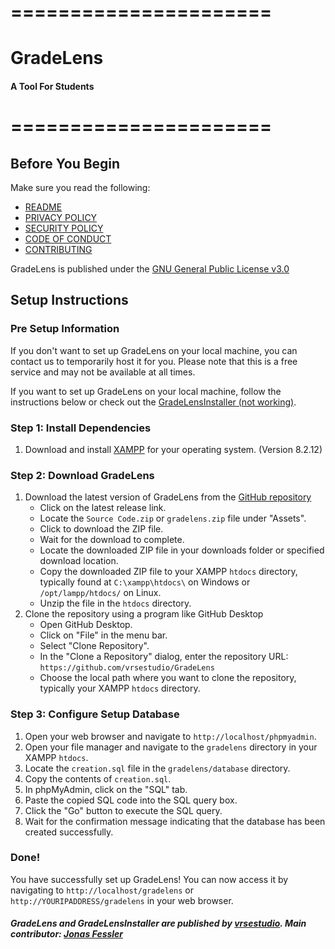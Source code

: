# ======================
# GradeLens
#### A Tool For Students
# ======================

## Before You Begin
Make sure you read the following:
- [README](https://github.com/vrsestudio/GradeLens/blob/main/README.md)
- [PRIVACY POLICY](https://github.com/vrsestudio/GradeLens/blob/main/PRIVACY.md)
- [SECURITY POLICY](https://github.com/vrsestudio/GradeLens/blob/main/SECURITY.md)
- [CODE OF CONDUCT](https://github.com/vrsestudio/GradeLens/blob/main/CODE_OF_CONDUCT.md)
- [CONTRIBUTING](https://github.com/vrsestudio/GradeLens/blob/main/CONTRIBUTING.md)

GradeLens is published under the [GNU General Public License v3.0](https://github.com/vrsestudio/GradeLens/blob/main/LICENSE)

## Setup Instructions

### Pre Setup Information
If you don't want to set up GradeLens on your local machine, you can contact us to temporarily host it for you. Please note that this is a free service and may not be available at all times.

If you want to set up GradeLens on your local machine, follow the instructions below or check out the [GradeLensInstaller (not working)](https://github.com/vrsestudio/GradeLensInstaller).

### Step 1: Install Dependencies
1. Download and install [XAMPP](https://www.apachefriends.org/de/download.html) for your operating system. (Version 8.2.12)

### Step 2: Download GradeLens
1. Download the latest version of GradeLens from the [GitHub repository](https://github.com/vrsestudio/GradeLens/releases/tag/Release)
    - Click on the latest release link.
    - Locate the `Source Code.zip` or `gradelens.zip` file under "Assets".
    - Click to download the ZIP file.
    - Wait for the download to complete.
    - Locate the downloaded ZIP file in your downloads folder or specified download location.
    - Copy the downloaded ZIP file to your XAMPP `htdocs` directory, typically found at `C:\xampp\htdocs\` on Windows or `/opt/lampp/htdocs/` on Linux.
    - Unzip the file in the `htdocs` directory.
2. Clone the repository using a program like GitHub Desktop
    - Open GitHub Desktop.
    - Click on "File" in the menu bar.
    - Select "Clone Repository".
    - In the "Clone a Repository" dialog, enter the repository URL: `https://github.com/vrsestudio/GradeLens`
    - Choose the local path where you want to clone the repository, typically your XAMPP `htdocs` directory.

### Step 3: Configure Setup Database
1. Open your web browser and navigate to `http://localhost/phpmyadmin`.
2. Open your file manager and navigate to the `gradelens` directory in your XAMPP `htdocs`.
3. Locate the `creation.sql` file in the `gradelens/database` directory.
4. Copy the contents of `creation.sql`.
5. In phpMyAdmin, click on the "SQL" tab.
6. Paste the copied SQL code into the SQL query box.
7. Click the "Go" button to execute the SQL query.
8. Wait for the confirmation message indicating that the database has been created successfully.

### Done!
You have successfully set up GradeLens! You can now access it by navigating to `http://localhost/gradelens` or `http://YOURIPADDRESS/gradelens` in your web browser.


##### GradeLens and GradeLensInstaller are published by [vrsestudio](https://github.com/vrsestudio/). Main contributor: [Jonas Fessler](https://github.com/jonasfessler)
